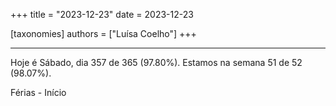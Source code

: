 +++
title = "2023-12-23"
date = 2023-12-23

[taxonomies]
authors = ["Luísa Coelho"]
+++

---

Hoje é Sábado, dia 357 de 365 (97.80%). Estamos na semana 51 de 52 (98.07%).

Férias - Início
